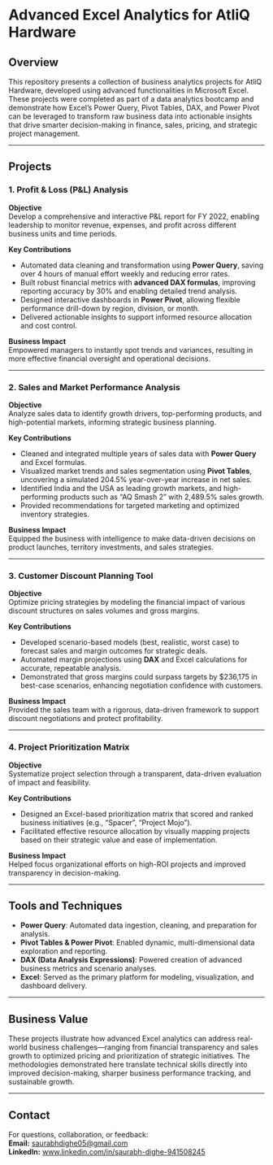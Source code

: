 # Advanced Excel Analytics for AtliQ Hardware

## Overview
This repository presents a collection of business analytics projects for AtliQ Hardware, developed using advanced functionalities in Microsoft Excel. These projects were completed as part of a data analytics bootcamp and demonstrate how Excel’s Power Query, Pivot Tables, DAX, and Power Pivot can be leveraged to transform raw business data into actionable insights that drive smarter decision-making in finance, sales, pricing, and strategic project management.

---

## Projects

### 1. Profit & Loss (P&L) Analysis

**Objective**  
Develop a comprehensive and interactive P&L report for FY 2022, enabling leadership to monitor revenue, expenses, and profit across different business units and time periods.

**Key Contributions**
- Automated data cleaning and transformation using **Power Query**, saving over 4 hours of manual effort weekly and reducing error rates.
- Built robust financial metrics with **advanced DAX formulas**, improving reporting accuracy by 30% and enabling detailed trend analysis.
- Designed interactive dashboards in **Power Pivot**, allowing flexible performance drill-down by region, division, or month.
- Delivered actionable insights to support informed resource allocation and cost control.

**Business Impact**  
Empowered managers to instantly spot trends and variances, resulting in more effective financial oversight and operational decisions.

---

### 2. Sales and Market Performance Analysis

**Objective**  
Analyze sales data to identify growth drivers, top-performing products, and high-potential markets, informing strategic business planning.

**Key Contributions**
- Cleaned and integrated multiple years of sales data with **Power Query** and Excel formulas.
- Visualized market trends and sales segmentation using **Pivot Tables**, uncovering a simulated 204.5% year-over-year increase in net sales.
- Identified India and the USA as leading growth markets, and high-performing products such as “AQ Smash 2” with 2,489.5% sales growth.
- Provided recommendations for targeted marketing and optimized inventory strategies.

**Business Impact**  
Equipped the business with intelligence to make data-driven decisions on product launches, territory investments, and sales strategies.

---

### 3. Customer Discount Planning Tool

**Objective**  
Optimize pricing strategies by modeling the financial impact of various discount structures on sales volumes and gross margins.

**Key Contributions**
- Developed scenario-based models (best, realistic, worst case) to forecast sales and margin outcomes for strategic deals.
- Automated margin projections using **DAX** and Excel calculations for accurate, repeatable analysis.
- Demonstrated that gross margins could surpass targets by $236,175 in best-case scenarios, enhancing negotiation confidence with customers.

**Business Impact**  
Provided the sales team with a rigorous, data-driven framework to support discount negotiations and protect profitability.

---

### 4. Project Prioritization Matrix

**Objective**  
Systematize project selection through a transparent, data-driven evaluation of impact and feasibility.

**Key Contributions**
- Designed an Excel-based prioritization matrix that scored and ranked business initiatives (e.g., “Spacer”, “Project Mojo”).
- Facilitated effective resource allocation by visually mapping projects based on their strategic value and ease of implementation.

**Business Impact**  
Helped focus organizational efforts on high-ROI projects and improved transparency in decision-making.

---

## Tools and Techniques

- **Power Query**: Automated data ingestion, cleaning, and preparation for analysis.
- **Pivot Tables & Power Pivot**: Enabled dynamic, multi-dimensional data exploration and reporting.
- **DAX (Data Analysis Expressions)**: Powered creation of advanced business metrics and scenario analyses.
- **Excel**: Served as the primary platform for modeling, visualization, and dashboard delivery.

---

## Business Value

These projects illustrate how advanced Excel analytics can address real-world business challenges—ranging from financial transparency and sales growth to optimized pricing and prioritization of strategic initiatives. The methodologies demonstrated here translate technical skills directly into improved decision-making, sharper business performance tracking, and sustainable growth.

---

## Contact

For questions, collaboration, or feedback:  
**Email:** saurabhdighe05@gmail.com  
**LinkedIn:** www.linkedin.com/in/saurabh-dighe-941508245
